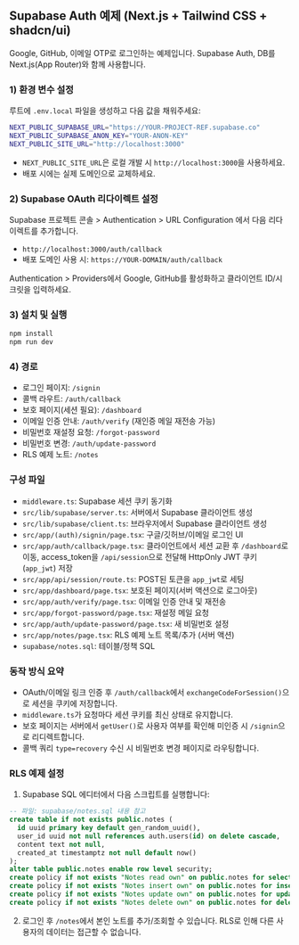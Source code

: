 ## Supabase Auth 예제 (Next.js + Tailwind CSS + shadcn/ui)

Google, GitHub, 이메일 OTP로 로그인하는 예제입니다. Supabase Auth, DB를 Next.js(App Router)와 함께 사용합니다.

### 1) 환경 변수 설정
루트에 `.env.local` 파일을 생성하고 다음 값을 채워주세요:

```bash
NEXT_PUBLIC_SUPABASE_URL="https://YOUR-PROJECT-REF.supabase.co"
NEXT_PUBLIC_SUPABASE_ANON_KEY="YOUR-ANON-KEY"
NEXT_PUBLIC_SITE_URL="http://localhost:3000"
```

- `NEXT_PUBLIC_SITE_URL`은 로컬 개발 시 `http://localhost:3000`을 사용하세요.
- 배포 시에는 실제 도메인으로 교체하세요.

### 2) Supabase OAuth 리다이렉트 설정
Supabase 프로젝트 콘솔 > Authentication > URL Configuration 에서 다음 리다이렉트를 추가합니다.

- `http://localhost:3000/auth/callback`
- 배포 도메인 사용 시: `https://YOUR-DOMAIN/auth/callback`

Authentication > Providers에서 Google, GitHub를 활성화하고 클라이언트 ID/시크릿을 입력하세요.

### 3) 설치 및 실행
```bash
npm install
npm run dev
```

### 4) 경로
- 로그인 페이지: `/signin`
- 콜백 라우트: `/auth/callback`
- 보호 페이지(세션 필요): `/dashboard`
 - 이메일 인증 안내: `/auth/verify` (재인증 메일 재전송 가능)
 - 비밀번호 재설정 요청: `/forgot-password`
 - 비밀번호 변경: `/auth/update-password`
 - RLS 예제 노트: `/notes`

### 구성 파일
- `middleware.ts`: Supabase 세션 쿠키 동기화
- `src/lib/supabase/server.ts`: 서버에서 Supabase 클라이언트 생성
- `src/lib/supabase/client.ts`: 브라우저에서 Supabase 클라이언트 생성
- `src/app/(auth)/signin/page.tsx`: 구글/깃허브/이메일 로그인 UI
- `src/app/auth/callback/page.tsx`: 클라이언트에서 세션 교환 후 `/dashboard`로 이동, access_token을 `/api/session`으로 전달해 HttpOnly JWT 쿠키(`app_jwt`) 저장
- `src/app/api/session/route.ts`: POST된 토큰을 `app_jwt`로 세팅
- `src/app/dashboard/page.tsx`: 보호된 페이지(서버 액션으로 로그아웃)
 - `src/app/auth/verify/page.tsx`: 이메일 인증 안내 및 재전송
 - `src/app/forgot-password/page.tsx`: 재설정 메일 요청
 - `src/app/auth/update-password/page.tsx`: 새 비밀번호 설정
 - `src/app/notes/page.tsx`: RLS 예제 노트 목록/추가 (서버 액션)
 - `supabase/notes.sql`: 테이블/정책 SQL

### 동작 방식 요약
- OAuth/이메일 링크 인증 후 `/auth/callback`에서 `exchangeCodeForSession()`으로 세션을 쿠키에 저장합니다.
- `middleware.ts`가 요청마다 세션 쿠키를 최신 상태로 유지합니다.
- 보호 페이지는 서버에서 `getUser()`로 사용자 여부를 확인해 미인증 시 `/signin`으로 리디렉트합니다.
- 콜백 쿼리 `type=recovery` 수신 시 비밀번호 변경 페이지로 라우팅합니다.

### RLS 예제 설정
1) Supabase SQL 에디터에서 다음 스크립트를 실행합니다:

```sql
-- 파일: supabase/notes.sql 내용 참고
create table if not exists public.notes (
  id uuid primary key default gen_random_uuid(),
  user_id uuid not null references auth.users(id) on delete cascade,
  content text not null,
  created_at timestamptz not null default now()
);
alter table public.notes enable row level security;
create policy if not exists "Notes read own" on public.notes for select using ( auth.uid() = user_id );
create policy if not exists "Notes insert own" on public.notes for insert with check ( auth.uid() = user_id );
create policy if not exists "Notes update own" on public.notes for update using ( auth.uid() = user_id );
create policy if not exists "Notes delete own" on public.notes for delete using ( auth.uid() = user_id );
```

2) 로그인 후 `/notes`에서 본인 노트를 추가/조회할 수 있습니다. RLS로 인해 다른 사용자의 데이터는 접근할 수 없습니다.
